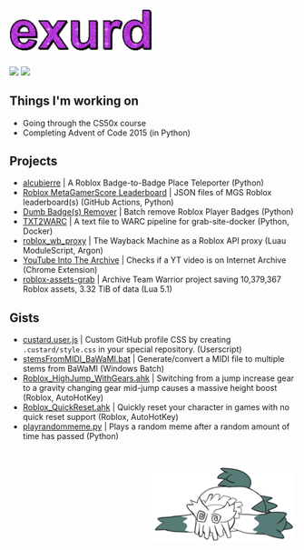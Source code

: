 # <img src="./gifs/exurd.gif" alt="exurd" style="width:50%; height:auto;"/>

<picture>
  <source
    srcset="https://github-readme-stats.vercel.app/api?username=exurd&show_icons=true&cache_seconds=86400&theme=github_dark&hide_border=true&bg_color=00000000&hide_title=true"
    media="(prefers-color-scheme: dark)"
  />
  <source
    srcset="https://github-readme-stats.vercel.app/api?username=exurd&show_icons=true&cache_seconds=86400&theme=default&hide_border=true&bg_color=00000000&hide_title=true"
    media="(prefers-color-scheme: light), (prefers-color-scheme: no-preference)"
  />
  <img src="https://github-readme-stats.vercel.app/api?username=exurd&show_icons=true&cache_seconds=86400&theme=default&hide_title=true" />
</picture>

<picture>
  <source
    srcset="https://skillicons.dev/icons?i=ableton,anaconda,apple,blender,css,docker,git,html,js,linux,lua,md,py,robloxstudio,vscode,windows&perline=8&theme=dark"
    media="(prefers-color-scheme: dark)"
  />
  <source
    srcset="https://skillicons.dev/icons?i=ableton,anaconda,apple,blender,css,docker,git,html,js,linux,lua,md,py,robloxstudio,vscode,windows&perline=8&theme=light"
    media="(prefers-color-scheme: light), (prefers-color-scheme: no-preference)"
  />
  <img src="https://skillicons.dev/icons?i=ableton,anaconda,apple,blender,css,docker,git,html,js,linux,lua,md,py,robloxstudio,vscode,windows&perline=8" />
</picture>


## Things I'm working on
* Going through the CS50x course
* Completing Advent of Code 2015 (in Python)

## Projects
* [alcubierre](https://github.com/exurd/alcubierre) | A Roblox Badge-to-Badge Place Teleporter (Python)
* [Roblox MetaGamerScore Leaderboard](https://github.com/exurd/roblox_mgs_leaderboard) | JSON files of MGS Roblox leaderboard(s) (GitHub Actions, Python)
* [Dumb Badge(s) Remover](https://github.com/exurd/DBR) | Batch remove Roblox Player Badges (Python)
* [TXT2WARC](https://github.com/exurd/TXT2WARC) | A text file to WARC pipeline for grab-site-docker (Python, Docker)
* [roblox_wb_proxy](https://github.com/exurd/roblox_wb_proxy) | The Wayback Machine as a Roblox API proxy (Luau ModuleScript, Argon)
* [YouTube Into The Archive](https://github.com/exurd/YITA) | Checks if a YT video is on Internet Archive (Chrome Extension)
* [roblox-assets-grab](https://github.com/ArchiveTeam/roblox-assets-grab) | Archive Team Warrior project saving 10,379,367 Roblox assets, 3.32 TiB of data (Lua 5.1)

## Gists
* [custard.user.js](https://gist.github.com/exurd/32f3e889c0f7b4433ee4d475bad9f573) | Custom GitHub profile CSS by creating `.custard/style.css` in your special repository. (Userscript)
* [stemsFromMIDI_BaWaMI.bat](https://gist.github.com/exurd/d986eb093388ec62b014b1145e0b9b4d) | Generate/convert a MIDI file to multiple stems from BaWaMI (Windows Batch)
* [Roblox_HighJump_WithGears.ahk](https://gist.github.com/exurd/55efbae38cb68d020c26e144078b0506) | Switching from a jump increase gear to a gravity changing gear mid-jump causes a massive height boost (Roblox, AutoHotKey)
* [Roblox_QuickReset.ahk](https://gist.github.com/exurd/ad6a0fbf222e4b2c8f2b09d1ab61c8fc) | Quickly reset your character in games with no quick reset support (Roblox, AutoHotKey)
* [playrandommeme.py](https://gist.github.com/exurd/c116ece33194980a25241e800749bc00) | Plays a random meme after a random amount of time has passed (Python)

<br>

<!-- bottom area -->
<p align="right">
  <a href="https://therobogoose.tumblr.com/post/680748549996150784">
    <img src="./pics/abomasnow_dead.png" title="Credit to @therobogoose on Tumblr!" style="image-rendering:smooth; width:50%; height:auto;"/>
  </a>
</p>
